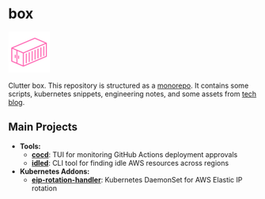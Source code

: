 # box

![Pink Container](https://github.com/younsl/younsl.github.io/blob/main/content/about/slides/admission-policy/assets/pink-container-84x84.png)

Clutter box. This repository is structured as a [monorepo](https://en.wikipedia.org/wiki/Monorepo). It contains some scripts, kubernetes snippets, engineering notes, and some assets from [tech blog](https://younsl.github.io).

## Main Projects

- **Tools:**
  - [**cocd**](./box/tools/cocd): TUI for monitoring GitHub Actions deployment approvals
  - [**idled**](./box/tools/idled): CLI tool for finding idle AWS resources across regions
- **Kubernetes Addons:**
  - [**eip-rotation-handler**](./box/kubernetes/eip-rotation-handler): Kubernetes DaemonSet for AWS Elastic IP rotation
